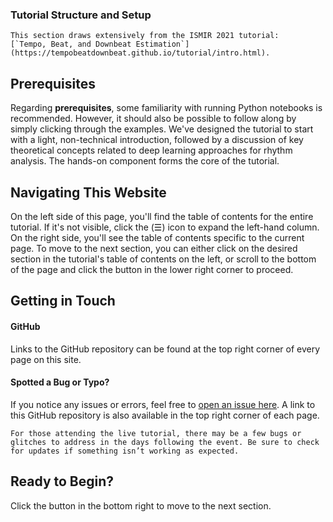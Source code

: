 ### Tutorial Structure and Setup

```{note}
This section draws extensively from the ISMIR 2021 tutorial:
[`Tempo, Beat, and Downbeat Estimation`](https://tempobeatdownbeat.github.io/tutorial/intro.html).
```

## Prerequisites

Regarding **prerequisites**, some familiarity with running Python notebooks is recommended. However, it should also be possible to follow along by simply clicking through the examples. We've designed the tutorial to start with a light, non-technical introduction, followed by a discussion of key theoretical concepts related to deep learning approaches for rhythm analysis. The hands-on component forms the core of the tutorial.

## Navigating This Website

On the left side of this page, you'll find the table of contents for the entire tutorial. If it's not visible, click the (&#9776;) icon to expand the left-hand column. On the right side, you'll see the table of contents specific to the current page. To move to the next section, you can either click on the desired section in the tutorial's table of contents on the left, or scroll to the bottom of the page and click the button in the lower right corner to proceed.

## Getting in Touch

#### GitHub

<!--
```{figure} ../images/intro/github.gif
---
alt: Links to the Github repository are on the top right of the page.
width: 600px
align: center
name: github-links
---
Links to the Github repository are on the top right of the page.
```
-->

Links to the GitHub repository can be found at the top right corner of every page on this site. 

#### Spotted a Bug or Typo?

If you notice any issues or errors, feel free to [open an issue here](https://github.com/lamir-workshop/lamir_hackathon/issues). A link to this GitHub repository is also available in the top right corner of each page.

```{note}
For those attending the live tutorial, there may be a few bugs or glitches to address in the days following the event. Be sure to check for updates if something isn’t working as expected.
```


## Ready to Begin?

Click the button in the bottom right to move to the next section.